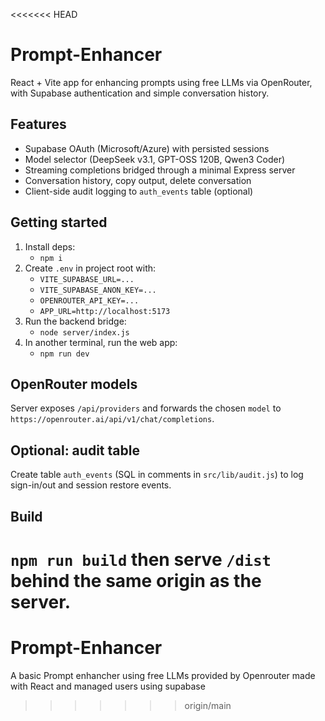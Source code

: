 <<<<<<< HEAD
# Prompt-Enhancer

React + Vite app for enhancing prompts using free LLMs via OpenRouter, with Supabase authentication and simple conversation history.

## Features
- Supabase OAuth (Microsoft/Azure) with persisted sessions
- Model selector (DeepSeek v3.1, GPT-OSS 120B, Qwen3 Coder)
- Streaming completions bridged through a minimal Express server
- Conversation history, copy output, delete conversation
- Client-side audit logging to `auth_events` table (optional)

## Getting started
1) Install deps:
   - `npm i`
2) Create `.env` in project root with:
   - `VITE_SUPABASE_URL=...`
   - `VITE_SUPABASE_ANON_KEY=...`
   - `OPENROUTER_API_KEY=...`
   - `APP_URL=http://localhost:5173`
3) Run the backend bridge:
   - `node server/index.js`
4) In another terminal, run the web app:
   - `npm run dev`

## OpenRouter models
Server exposes `/api/providers` and forwards the chosen `model` to `https://openrouter.ai/api/v1/chat/completions`.

## Optional: audit table
Create table `auth_events` (SQL in comments in `src/lib/audit.js`) to log sign-in/out and session restore events.

## Build
`npm run build` then serve `/dist` behind the same origin as the server.
=======
# Prompt-Enhancer
A basic Prompt enhancher using free LLMs provided by Openrouter made with React and managed users using supabase
>>>>>>> origin/main
